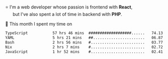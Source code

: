⭐ I'm a web developer whose passion is frontend with <b>React</b>,<br/>
&nbsp; &nbsp; &nbsp; but I've also spent a lot of time in backend with <b>PHP</b>.

📅 This month I spent my time on

<!--START_SECTION:waka-->

```txt
TypeScript           57 hrs 46 mins  ###################......   74.13 %
YAML                 5 hrs 21 mins   ##.......................   06.87 %
Bash                 2 hrs 56 mins   #........................   03.77 %
Nix                  2 hrs 7 mins    #........................   02.72 %
JavaScript           1 hr 52 mins    #........................   02.41 %
```

<!--END_SECTION:waka-->
